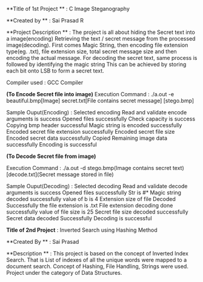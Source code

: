 **Title of 1st Project ** : C Image Steganography

**Created by  **         : Sai Prasad R

**Project Description ** : The project is all about hiding the Secret text into a image(encoding)
		       Retrieving the text / secret message from the processed image(decoding). 
		       First comes Magic String, then encoding file extension type(eg. .txt),
		       file extension size, total secret message size and then encoding the actual
		       message. For decoding the secret text, same process is followed by identifying                   the magic string
		       This can be achieved by storing each bit onto LSB to form a secret text.

Compiler used 	     : GCC Compiler

**(To Encode Secret file into image)**
Execution Command     : ./a.out -e beautiful.bmp[Image] secret.txt[File contains secret message] [stego.bmp]

Sample Ouput(Encoding) : Selected encoding
			 Read and validate encode arguments is success
			 Opened files successfully
			 Check capacity is success
			 Copying bmp header successful
			 Magic string is encoded successfully
			 Encoded secret file extension successfully
			 Encoded secret file size
			 Encoded secret data successfully
			 Copied Remaining image data successfully
			 Encoding is successful
    
**(To Decode Secret file from image)**

Execution Command    : ./a.out -d stego.bmp(Image contains secret text) [decode.txt](Secret message stored in file)

Sample Ouput(Decoding) : Selected decoding
			 Read and validate decode arguments is success
			 Opened files successfully
			 Str is #*
			 Magic string decoded successfully
			 value of b is 4
			 Extension size of file Decoded Successfully
			 the file extension is .txt
			 File extension decoding done successfully
			 value of file size is 25
			 Secret file size decoded successfully
			 Secret data decoded Successfully
			 Decoding is successful
    

**Title of 2nd Project**  : Inverted Search using Hashing Method

**Created By **   : Sai Prasad

**Description  ** : This project is based on the concept of Inverted Index Search.
		That is List of indexes of all the unique words were mapped to a
		document search. Concept of Hashing, File Handling, Strings
		were used. Project under the category of Data Structures.
